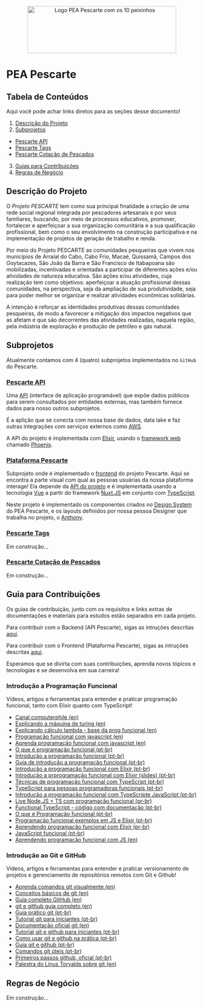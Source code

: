 <p align="center">
  <img
    width="392"
    height="124" 
    align="center"
    src="https://user-images.githubusercontent.com/44469426/230446665-7e83ce6c-4f94-416a-9ec3-7c1e43961cf8.svg"
    alt="Logo PEA Pescarte com os 10 peixinhos"
  />
</p>

# PEA Pescarte

## Tabela de Conteúdos

Aqui você pode achar links diretos para as seções desse documento!

1. [Descrição do Projeto](#description)
2. [Subprojetos](#subprojects)

  - [Pescarte API](#api)
  - [Pescarte Tags](#labeler)
  - [Pescarte Cotação de Pescados](#price)

3. [Guias para Contribuições](#contribution-guides)
4. [Regras de Negócio](#business-rules)

## Descrição do Projeto

<a id="description" />

O _Projeto PESCARTE_ tem como sua principal finalidade a criação de uma rede social regional integrada por pescadores artesanais e por seus familiares, buscando, por meio de processos educativos, promover, fortalecer e aperfeiçoar a sua organização comunitária e a sua qualificação profissional, bem como o seu envolvimento na construção participativa e na implementação de projetos de geração de trabalho e renda.

Por meio do Projeto PESCARTE as comunidades pesqueiras que vivem nos municípios de Arraial do Cabo, Cabo Frio, Macaé, Quissamã, Campos dos Goytacazes, São João da Barra e São Francisco de Itabapoana são mobilizadas, incentivadas e orientadas a participar de diferentes ações e/ou atividades de natureza educativa. São ações e/ou atividades, cuja realização tem como objetivos: aperfeiçoar a atuação profissional dessas comunidades, na perspectiva, seja da ampliação de sua produtividade, seja para poder melhor se organizar e realizar atividades econômicas solidárias.

A intenção é reforçar as identidades produtivas dessas comunidades pesqueiras, de modo a favorecer a mitigação dos impactos negativos que as afetam e que são decorrentes das atividades realizadas, naquela região, pela indústria de exploração e produção de petróleo e gás natural.

## Subprojetos

<a id="subprojects" />

Atualmente contamos com 4 (quatro) subprojetos implementados no `GitHub` do Pescarte.

### [Pescarte API][pescarte-api]

<a id="api" />

Uma [API][ api-meaning ] (interface de aplicação programável) que expõe dados públicos para serem consultados por entidades externas, mas também fornece dados para nosso outros subprojetos.

É a aplição que se conecta com nossa base de dados, data lake e faz outras integrações com serviços externos como [AWS][ aws-meaning ].

A API do projeto é implementada com [Elixir][ elixir-site ], usando o [framework web][ framework-meaning ] chamado [Phoenix][ phoenix-site ].

### [Plataforma Pescarte][ pescarte-plataforma ]

<a id="frontend" />

Subprojeto onde é implementado o [frontend][ frontend-meaning ] do projeto Pescarte. Aqui se encontra a parte visual com qual as pessoas usuárias da nossa plataforma interage! Ela depende da [API do projeto][ pescarte-api ] e é implementada usando a tecnologia [Vue][ vue-meaning ] a partir do framework [Nuxt.JS][ nuxt-meaning ] em conjunto com [TypeScript][ ts-meaning ].

Neste projeto é implementado os componentes criados no [Design System][ ds-meaning ] do PEA Pescarte, e os layouts definidos por nossa pessoa Designer que trabalha no projeto, o [Anthony](https://www.linkedin.com/in/anthonyymuller/).

### [Pescarte Tags](https://github.com/peapescarte/pescarte-labeler)

<a id="labeler" />

Em construção...

### [Pescarte Cotação de Pescados](https://github.com/peapescarte/cotacao-api)

<a id="price" />

Em construção...

## Guia para Contribuições

<a id="contribution-guides" />

Os guias de contribuição, junto com os requisitos e links extras de documentações e materiais para estudos estão separados em cada projeto.

Para contribuir com o Backend (API Pescarte), sigas as intruções descritas [aqui](https://github.com/peapescarte/pescarte-api/blob/main/CONTRIBUTING.md).

Para contribuir com o Frontend (Plataforma Pescarte), sigas as intruções descritas [aqui](https://github.com/peapescarte/pescarte-plataforma/blob/main/CONTRIBUTING.md).

Esperamos que se divirta com suas contribuições, aprenda novos tópicos e tecnologias e se desenvolva em sua carreira!

### Introdução a Programação Funcional

Vídeos, artigos e ferramentas para entender e praticar programação funcional, tanto com Elixir quanto com TypeScript!

- [Canal computerphile (en)](https://www.youtube.com/@Computerphile)
- [Explicando a máquina de turing (en)](https://www.youtube.com/watch?v=dNRDvLACg5Q)
- [Explicando cálculo lambda - base da prog funcional (en)](https://www.youtube.com/watch?v=eis11j_iGMs)
- [Programação funcional com javascript (en)](https://www.youtube.com/watch?v=BMUiFMZr7vk&list=PL0zVEGEvSaeEd9hlmCXrk5yUyqUag-n84)
- [Aprenda programação funcional com javascript (en)](https://www.youtube.com/watch?v=R_-nUkpatwM)
- [O que é programação funcional (pt-br)](https://www.alura.com.br/artigos/programacao-funcional-o-que-e)
- [Introdução a programação funcional (pt-br)](https://inside.contabilizei.com.br/introdu%C3%A7%C3%A3o-a-programa%C3%A7%C3%A3o-funcional-cec510f515cd)
- [Guia de introdução a programação funcional (pt-br)](https://medium.com/true-henrique/programa%C3%A7%C3%A3o-funcional-pura-ruby-e-monads-i-introdu%C3%A7%C3%A3o-b16687db63d)
- [Introdução a programação funcional com Elixir (pt-br)](https://www.youtube.com/watch?v=dB6M4Hwv6cY)
- [Introdução a prprogramação funcional com Elixir (slides) (pt-br)](https://www.slideshare.net/ArthurBraga/introduo-a-programao-funcional-com-elixir-v2)
- [Técnicas de programação funcional com TypeScript (pt-br)](https://oieduardorabelo.medium.com/typescript-t%C3%A9cnicas-de-programa%C3%A7%C3%A3o-funcional-ad0e68b5e064)
- [TypeScript para pessoas programadoras funcionais (pt-br)](https://www.typescriptlang.org/pt/docs/handbook/typescript-in-5-minutes-func.html)
- [Introdução a programação funcional com TypeScripte JavaScript (pt-br)](https://dev.to/grubba/introducao-a-programacao-funcional-com-typescript-e-javascript-22b9)
- [Live Node.JS + TS com programação funcional (pr-br)](https://gist.github.com/fdaciuk/9e7eb058d999bb20caa769684ae76904)
- [Functional TypeScript - código com documentação (pt-br)](https://github.com/robertolima-dev/funcional-typescript)
- [O que é Programação funcional (pt-br)](https://www.youtube.com/watch?v=53Lv3efp7Rk)
- [Programação funcional exemplos em JS e Elixir (pt-br)](https://www.youtube.com/watch?v=8TC-40hWGcs)
- [Aprendendo programação funcional com Elixir (pr-br)](https://www.youtube.com/watch?v=DYszf5MF8fA&list=PLxdiLpHsLM4SKmruij4mLLf8tYItLff5a)
- [JavaScript funcional (pt-br)](https://www.youtube.com/watch?v=T89jpSLK-NM&list=PLv2oOZboUtKMn-xjAICBlINuqKwLmc13e)
- [Aprendendo programação funcional com JS (en)](https://www.youtube.com/watch?v=e-5obm1G_FY)

### Introdução ao Git e GitHub

Vídeos, artigos e ferramentas para entender e praticar versionamento de projetos e gerenciamento de repositórios remotos com Git e Github!

- [Aprenda comandos git visualmente (en)](https://learngitbranching.js.org/)
- [Conceitos básicos de git (en)](https://www.freecodecamp.org/news/learn-the-basics-of-git-in-under-10-minutes-da548267cc91/)
- [Guia completo GitHub (en)](https://www.youtube.com/watch?v=UbJLOn1PAKw)
- [git e github guia completo (en)](https://www.youtube.com/watch?v=RGOj5yH7evk)
- [Guia prático git (pt-br)](https://rogerdudler.github.io/git-guide/index.pt_BR.html)
- [Tutorial git para iniciantes (pt-br)](https://www.hostinger.com.br/tutoriais/tutorial-do-git-basics-introducao)
- [Documentação oficial git (en)](https://git-scm.com/doc)
- [Tutorial git e github para iniciantes (pt-br)](https://www.freecodecamp.org/portuguese/news/tutorial-de-git-e-github-controle-de-versao-para-iniciantes/)
- [Como usar git e github na prática (pt-br)](https://www.youtube.com/watch?v=2alg7MQ6_sI)
- [Guia git e github (pt-br)](https://terminalroot.com.br/git/)
- [Comandos git úteis (pt-br)](https://gist.github.com/leocomelli/2545add34e4fec21ec16)
- [Primeiros passos github, oficial (pt-br)](https://docs.github.com/pt/get-started/quickstart/hello-world)
- [Palestra do Linus Torvalds sobre git (en)](https://www.youtube.com/watch?v=4XpnKHJAok8)

## Regras de Negócio

<a id="business-rules" />

Em construção...

<!-- links alias -->

[api-meaning]: https://www.techtudo.com.br/listas/2020/06/o-que-e-api-e-para-que-serve-cinco-perguntas-e-respostas.ghtml
[aws-meaning]: https://aws.amazon.com/pt/what-is-aws/
[beam-meaning]: https://www.erlang.org/blog/a-brief-beam-primer/
[cpu-meaning]: https://pt.wikipedia.org/wiki/Unidade_central_de_processamento
[core-meaning]: https://canaltech.com.br/hardware/como-ativar-os-nucleos-do-processador/
[erlang-meaning]: https://coodesh.com/blog/dicionario/o-que-e-erlang/
[pescarte-api]: https://github.com/peapescarte/pescarte-api
[pescarte-plataforma]: https://github.com/peapescarte/pescarte-plataforma
[process-meaning]: https://pt.wikipedia.org/wiki/Processo_(inform%C3%A1tica)
[elixir-site]: https://elixir-lang.org
[phoenix-site]: https://www.phoenixframework.org
[paralel-meaning]: https://pt.wikipedia.org/wiki/Computa%C3%A7%C3%A3o_paralela
[concurrency-meaning]: (https://pt.wikipedia.org/wiki/Programa%C3%A7%C3%A3o_concorrente)
[framework-meaning]: https://www.lewagon.com/pt-BR/blog/o-que-e-framework
[java-meaning]: https://www.java.com/pt-BR/download/help/whatis_java.html
[jvm-meaning]: https://pt.wikipedia.org/wiki/M%C3%A1quina_virtual_Java
[prolog-meaning]: https://ww2.inf.ufg.br/~eduardo/lp/alunos/prolog/prolog.html
[thread-meaning]: https://pt.wikipedia.org/wiki/Thread_(computa%C3%A7%C3%A3o)
[oop-meaning]: https://www.alura.com.br/artigos/poo-programacao-orientada-a-objetos
[immutability]: https://medium.com/opensanca/imutabilidade-eis-a-quest%C3%A3o-507fde8c6686
[imperative-prog]: https://pt.wikipedia.org/wiki/Programa%C3%A7%C3%A3o_imperativa
[functional-prog]: https://pt.wikipedia.org/wiki/Programa%C3%A7%C3%A3o_funcional
[frontend-meaning]: https://www.totvs.com/blog/developers/front-end/
[vue-meaning]: https://blog.geekhunter.com.br/vue-js-so-vejo-vantagens-e-voce/
[nuxt-meaning]: https://pt.wikipedia.org/wiki/Nuxt.js
[ts-meaning]: https://kenzie.com.br/blog/typescript/
[ds-meaning]: https://brasil.uxdesign.cc/afinal-o-que-%C3%A9-design-system-448c257b0021
